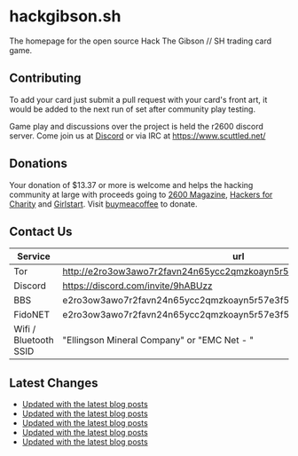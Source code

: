 # hackgibson.sh
The homepage for the open source Hack The Gibson // SH trading card game.


## Contributing

To add your card just submit a pull request with your card's front art, it would be added to the next run of set after community play testing.

Game play and discussions over the project is held the r2600 discord server. Come join us at [Discord](https://discord.com/invite/9hABUzz) or via IRC at https://www.scuttled.net/


## Donations

Your donation of $13.37 or more is welcome and helps the hacking community at large with proceeds going to [2600 Magazine](https://2600.com/), [Hackers for Charity](https://hackersforcharity.org) and [Girlstart](https://girlstart.org).  Visit [buymeacoffee](https://www.buymeacoffee.com/hackgibson.sh) to donate.


## Contact Us

Service | url
-|-
Tor | http://e2ro3ow3awo7r2favn24n65ycc2qmzkoayn5r57e3f56nvjwdcgg32ad.onion
Discord | https://discord.com/invite/9hABUzz
BBS | e2ro3ow3awo7r2favn24n65ycc2qmzkoayn5r57e3f56nvjwdcgg32ad.onion:23
FidoNET | e2ro3ow3awo7r2favn24n65ycc2qmzkoayn5r57e3f56nvjwdcgg32ad.onion:24554
Wifi / Bluetooth SSID | "Ellingson Mineral Company" or "EMC Net - <fidonet address>"

## Latest Changes
<!-- BLOG-POST-LIST:START -->
- [Updated with the latest blog posts](https://github.com/DFW2600/hackgibson.sh/commit/d8294ca7a2e9fd276d59deaa1fe6e5b89d422cd7)
- [Updated with the latest blog posts](https://github.com/DFW2600/hackgibson.sh/commit/62524d1bc0e5726c667c91eaf995b84c6ebd6ceb)
- [Updated with the latest blog posts](https://github.com/DFW2600/hackgibson.sh/commit/aaec806181d21048fc8b304e7bd6e1a7881aa915)
- [Updated with the latest blog posts](https://github.com/DFW2600/hackgibson.sh/commit/859f3ab70ef8eea35ce35f84c7d215d556ac5485)
- [Updated with the latest blog posts](https://github.com/DFW2600/hackgibson.sh/commit/ebcaa42a51ff7c36efc198ffc5a740abe5f59068)
<!-- BLOG-POST-LIST:END -->
